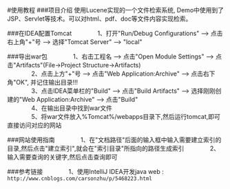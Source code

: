 #使用教程
###项目介绍
使用Lucene实现的一个文件检索系统, Demo中使用到了JSP、Servlet等技术。可以对html、pdf、doc等文件内容实现检索。

###在IDEA配置Tomcat
&emsp;&emsp;&emsp;&emsp;1、打开"Run/Debug Configurations" --> 点击右上角"+"号 --> 选择"Tomcat Server" --> "local"

###导出war包
&emsp;&emsp;&emsp;&emsp;1、右击工程名 --> 点击"Open Module Settings" --> 点击"Artifacts"(File->Project Structure->Artifacts) <br/>
&emsp;&emsp;&emsp;&emsp;2、点击上方"+"号 --> 点击"Web Application:Archive" --> 点击右下角"OK", 并记住输出目录!!! <br/>
&emsp;&emsp;&emsp;&emsp;3、点击IDEA菜单栏的"Build" --> 点击"Build Artifacts" --> 选择刚刚创建的"Web Application:Archive" --> 点击"Build" <br/>
&emsp;&emsp;&emsp;&emsp;4、在输出目录中找到war文件 <br/>
&emsp;&emsp;&emsp;&emsp;5、将war文件放入%Tomcat%/webapps目录下,然后运行tomcat,即可直接访问对应的网站  <br/>

###网站使用指南
&emsp;&emsp;&emsp;&emsp;1、在"文档路径"后面的输入框中输入需要建立索引的目录,然后点击"建立索引",就会在"索引目录"所指向的路径生成索引
&emsp;&emsp;&emsp;&emsp;2、输入需要查询的关键字,然后点击查询即可 <br/>

###参考链接
&emsp;&emsp;&emsp;&emsp;1、使用IntelliJ IDEA开发java web : `http://www.cnblogs.com/carsonzhu/p/5468223.html` <br/>

